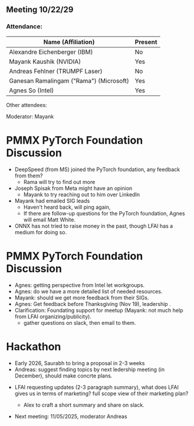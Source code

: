 ##  Meeting 10/22/29

### Attendance:

| Name (Affiliation)              | Present  |
| ------------------------------- | -------- |
| Alexandre Eichenberger (IBM)            | No |
| Mayank Kaushik (NVIDIA)                 | Yes |
| Andreas Fehlner (TRUMPF Laser)          | No |
| Ganesan Ramalingam ("Rama") (Microsoft) | Yes |
| Agnes So (Intel)                        | Yes |

Other attendees: 

Moderator: Mayank

# PMMX PyTorch Foundation Discussion
  - DeepSpeed (from MS) joined the PyTorch foundation, any feedback from them?
    - Rama will try to find out more
  - Joseph Spisak from Meta might have an opinion
    - Mayank to try reaching out to him over LinkedIn
  - Mayank had emailed SIG leads
    - Haven't heard back, will ping again,
    - If there are follow-up questions for the PyTorch foundation, Agnes will email Matt White.
  - ONNX has not tried to raise money in the past, though LFAI has a medium for doing so.

# PMMX PyTorch Foundation Discussion
  - Agnes: getting perspective from Intel let workgroups.
  - Agnes: do we have a more detailed list of needed resources.
  - Mayank: should we get more feedback from their SIGs.
  - Agnes: Get feedback before Thanksgiving (Nov 19), leadership .
  - Clarification: Foundating support for meetup (Mayank: not much help from LFAI organizing/publicity).
    - gather questions on slack, then email to them.  

# Hackathon
  - Early 2026, Saurabh to bring a proposal in 2-3 weeks
  - Andreas: suggest finding topics by next ledership meeting (in December), should make concrte plans.
  
* LFAI requesting updates (2-3 paragraph summary), what does LFAI gives us in terms of marketing? full scope view of their marketing plan?
  - Alex to craft a short summary and share on slack.
    
* Next meeting: 11/05/2025, moderator Andreas
